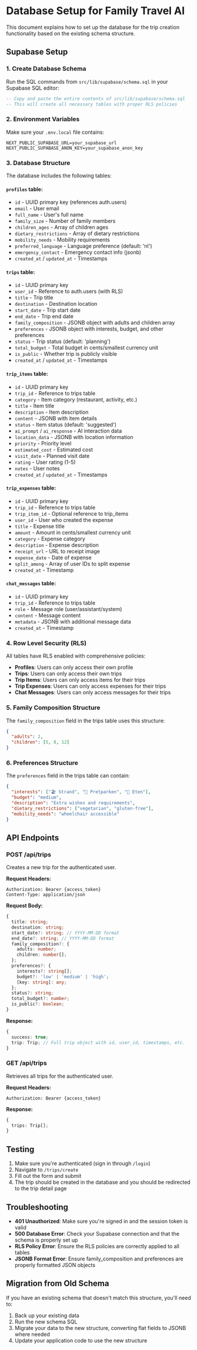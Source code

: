 # Database Setup for Family Travel AI

This document explains how to set up the database for the trip creation functionality based on the existing schema structure.

## Supabase Setup

### 1. Create Database Schema

Run the SQL commands from `src/lib/supabase/schema.sql` in your Supabase SQL editor:

```sql
-- Copy and paste the entire contents of src/lib/supabase/schema.sql
-- This will create all necessary tables with proper RLS policies
```

### 2. Environment Variables

Make sure your `.env.local` file contains:

```env
NEXT_PUBLIC_SUPABASE_URL=your_supabase_url
NEXT_PUBLIC_SUPABASE_ANON_KEY=your_supabase_anon_key
```

### 3. Database Structure

The database includes the following tables:

#### `profiles` table:

- `id` - UUID primary key (references auth.users)
- `email` - User email
- `full_name` - User's full name
- `family_size` - Number of family members
- `children_ages` - Array of children ages
- `dietary_restrictions` - Array of dietary restrictions
- `mobility_needs` - Mobility requirements
- `preferred_language` - Language preference (default: 'nl')
- `emergency_contact` - Emergency contact info (jsonb)
- `created_at` / `updated_at` - Timestamps

#### `trips` table:

- `id` - UUID primary key
- `user_id` - Reference to auth.users (with RLS)
- `title` - Trip title
- `destination` - Destination location
- `start_date` - Trip start date
- `end_date` - Trip end date
- `family_composition` - JSONB object with adults and children array
- `preferences` - JSONB object with interests, budget, and other preferences
- `status` - Trip status (default: 'planning')
- `total_budget` - Total budget in cents/smallest currency unit
- `is_public` - Whether trip is publicly visible
- `created_at` / `updated_at` - Timestamps

#### `trip_items` table:

- `id` - UUID primary key
- `trip_id` - Reference to trips table
- `category` - Item category (restaurant, activity, etc.)
- `title` - Item title
- `description` - Item description
- `content` - JSONB with item details
- `status` - Item status (default: 'suggested')
- `ai_prompt` / `ai_response` - AI interaction data
- `location_data` - JSONB with location information
- `priority` - Priority level
- `estimated_cost` - Estimated cost
- `visit_date` - Planned visit date
- `rating` - User rating (1-5)
- `notes` - User notes
- `created_at` / `updated_at` - Timestamps

#### `trip_expenses` table:

- `id` - UUID primary key
- `trip_id` - Reference to trips table
- `trip_item_id` - Optional reference to trip_items
- `user_id` - User who created the expense
- `title` - Expense title
- `amount` - Amount in cents/smallest currency unit
- `category` - Expense category
- `description` - Expense description
- `receipt_url` - URL to receipt image
- `expense_date` - Date of expense
- `split_among` - Array of user IDs to split expense
- `created_at` - Timestamp

#### `chat_messages` table:

- `id` - UUID primary key
- `trip_id` - Reference to trips table
- `role` - Message role (user/assistant/system)
- `content` - Message content
- `metadata` - JSONB with additional message data
- `created_at` - Timestamp

### 4. Row Level Security (RLS)

All tables have RLS enabled with comprehensive policies:

- **Profiles**: Users can only access their own profile
- **Trips**: Users can only access their own trips
- **Trip Items**: Users can only access items for their trips
- **Trip Expenses**: Users can only access expenses for their trips
- **Chat Messages**: Users can only access messages for their trips

### 5. Family Composition Structure

The `family_composition` field in the trips table uses this structure:

```json
{
  "adults": 2,
  "children": [5, 8, 12]
}
```

### 6. Preferences Structure

The `preferences` field in the trips table can contain:

```json
{
  "interests": ["🏖️ Strand", "🎢 Pretparken", "🍕 Eten"],
  "budget": "medium",
  "description": "Extra wishes and requirements",
  "dietary_restrictions": ["vegetarian", "gluten-free"],
  "mobility_needs": "wheelchair accessible"
}
```

## API Endpoints

### POST /api/trips

Creates a new trip for the authenticated user.

**Request Headers:**

```
Authorization: Bearer {access_token}
Content-Type: application/json
```

**Request Body:**

```typescript
{
  title: string;
  destination: string;
  start_date?: string; // YYYY-MM-DD format
  end_date?: string; // YYYY-MM-DD format
  family_composition?: {
    adults: number;
    children: number[];
  };
  preferences?: {
    interests?: string[];
    budget?: 'low' | 'medium' | 'high';
    [key: string]: any;
  };
  status?: string;
  total_budget?: number;
  is_public?: boolean;
}
```

**Response:**

```typescript
{
  success: true;
  trip: Trip; // Full trip object with id, user_id, timestamps, etc.
}
```

### GET /api/trips

Retrieves all trips for the authenticated user.

**Request Headers:**

```
Authorization: Bearer {access_token}
```

**Response:**

```typescript
{
  trips: Trip[];
}
```

## Testing

1. Make sure you're authenticated (sign in through `/login`)
2. Navigate to `/trips/create`
3. Fill out the form and submit
4. The trip should be created in the database and you should be redirected to the trip detail page

## Troubleshooting

- **401 Unauthorized**: Make sure you're signed in and the session token is valid
- **500 Database Error**: Check your Supabase connection and that the schema is properly set up
- **RLS Policy Error**: Ensure the RLS policies are correctly applied to all tables
- **JSONB Format Error**: Ensure family_composition and preferences are properly formatted JSON objects

## Migration from Old Schema

If you have an existing schema that doesn't match this structure, you'll need to:

1. Back up your existing data
2. Run the new schema SQL
3. Migrate your data to the new structure, converting flat fields to JSONB where needed
4. Update your application code to use the new structure
